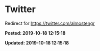# Twitter

Redirect for https://twitter.com/almostengr

**Posted: 2019-10-18 12:15:18** 

**Updated: 2019-10-18 12:15:18** 


